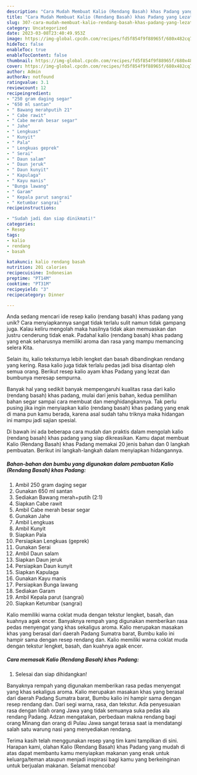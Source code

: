 ```yaml
---
description: "Cara Mudah Membuat Kalio (Rendang Basah) khas Padang yang Lezat"
title: "Cara Mudah Membuat Kalio (Rendang Basah) khas Padang yang Lezat"
slug: 307-cara-mudah-membuat-kalio-rendang-basah-khas-padang-yang-lezat
category: Uncategorized
date: 2023-03-08T23:40:49.953Z
image: https://img-global.cpcdn.com/recipes/fd5f854f9f88965f/680x482cq70/kalio-rendang-basah-khas-padang-foto-resep-utama.jpg
hideToc: false
enableToc: true
enableTocContent: false
thumbnail: https://img-global.cpcdn.com/recipes/fd5f854f9f88965f/680x482cq70/kalio-rendang-basah-khas-padang-foto-resep-utama.jpg
cover: https://img-global.cpcdn.com/recipes/fd5f854f9f88965f/680x482cq70/kalio-rendang-basah-khas-padang-foto-resep-utama.jpg
author: Admin
authorAv: notfound
ratingvalue: 3.1
reviewcount: 12
recipeingredient:
- "250 gram daging segar"
- "650 ml santan"
- " Bawang merahputih 21"
- " Cabe rawit"
- " Cabe merah besar segar"
- " Jahe"
- " Lengkuas"
- " Kunyit"
- " Pala"
- " Lengkuas geprek"
- " Serai"
- " Daun salam"
- " Daun jeruk"
- " Daun kunyit"
- " Kapulaga"
- " Kayu manis"
- "Bunga lawang"
- " Garam"
- " Kepala parut sangrai"
- " Ketumbar sangrai"
recipeinstructions:

- "Sudah jadi dan siap dinikmati!"
categories:
- Resep
tags:
- kalio
- rendang
- basah

katakunci: kalio rendang basah 
nutrition: 201 calories
recipecuisine: Indonesian
preptime: "PT14M"
cooktime: "PT31M"
recipeyield: "3"
recipecategory: Dinner

---
```





Anda sedang mencari ide resep kalio (rendang basah) khas padang yang unik? Cara menyiapkannya sangat tidak terlalu sulit namun tidak gampang juga. Kalau keliru mengolah maka hasilnya tidak akan memuaskan dan justru cenderung tidak enak. Padahal kalio (rendang basah) khas padang yang enak seharusnya memiliki aroma dan rasa yang mampu memancing selera Kita.





Selain itu, kalio teksturnya lebih lengket dan basah dibandingkan rendang yang kering. Rasa kalio juga tidak terlalu pedas jadi bisa disantap oleh semua orang. Berikut resep kalio ayam khas Padang yang lezat dan bumbunya meresap sempurna.

Banyak hal yang sedikit banyak mempengaruhi kualitas rasa dari kalio (rendang basah) khas padang, mulai dari jenis bahan, kedua pemilihan bahan segar sampai cara membuat dan menghidangkannya. Tak perlu pusing jika ingin menyiapkan kalio (rendang basah) khas padang yang enak di mana pun kamu berada, karena asal sudah tahu triknya maka hidangan ini mampu jadi sajian spesial.






Di bawah ini ada beberapa cara mudah dan praktis dalam mengolah kalio (rendang basah) khas padang yang siap dikreasikan. Kamu dapat membuat Kalio (Rendang Basah) khas Padang memakai 20 jenis bahan dan 0 langkah pembuatan. Berikut ini langkah-langkah dalam menyiapkan hidangannya.

<!--inarticleads1-->

##### Bahan-bahan dan bumbu yang digunakan dalam pembuatan Kalio (Rendang Basah) khas Padang:

1. Ambil 250 gram daging segar
1. Gunakan 650 ml santan
1. Sediakan  Bawang merah+putih (2:1)
1. Siapkan  Cabe rawit
1. Ambil  Cabe merah besar segar
1. Gunakan  Jahe
1. Ambil  Lengkuas
1. Ambil  Kunyit
1. Siapkan  Pala
1. Persiapkan  Lengkuas (geprek)
1. Gunakan  Serai
1. Ambil  Daun salam
1. Siapkan  Daun jeruk
1. Persiapkan  Daun kunyit
1. Siapkan  Kapulaga
1. Gunakan  Kayu manis
1. Persiapkan Bunga lawang
1. Sediakan  Garam
1. Ambil  Kepala parut (sangrai)
1. Siapkan  Ketumbar (sangrai)


Kalio memiliki warna coklat muda dengan tekstur lengket, basah, dan kuahnya agak encer. Banyaknya rempah yang digunakan memberikan rasa pedas menyengat yang khas sekaligus aroma. Kalio merupakan masakan khas yang berasal dari daerah Padang Sumatra barat, Bumbu kalio ini hampir sama dengan resep rendang dan. Kalio memiliki warna coklat muda dengan tekstur lengket, basah, dan kuahnya agak encer. 

<!--inarticleads2-->

##### Cara memasak Kalio (Rendang Basah) khas Padang:


1. Selesai dan siap dihidangkan!

Banyaknya rempah yang digunakan memberikan rasa pedas menyengat yang khas sekaligus aroma. Kalio merupakan masakan khas yang berasal dari daerah Padang Sumatra barat, Bumbu kalio ini hampir sama dengan resep rendang dan. Dari segi warna, rasa, dan tekstur. Ada penyesuaian rasa dengan lidah orang Jawa yang tidak semuanya suka pedas ala rendang Padang. Adzan mengatakan, perbedaan makna rendang bagi orang Minang dan orang di Pulau Jawa sangat terasa saat ia mendatangi salah satu warung nasi yang menyediakan rendang. 

Terima kasih telah menggunakan resep yang tim kami tampilkan di sini. Harapan kami, olahan Kalio (Rendang Basah) khas Padang yang mudah di atas dapat membantu kamu menyiapkan makanan yang enak untuk keluarga/teman ataupun menjadi inspirasi bagi kamu yang berkeinginan untuk berjualan makanan. Selamat mencoba!
